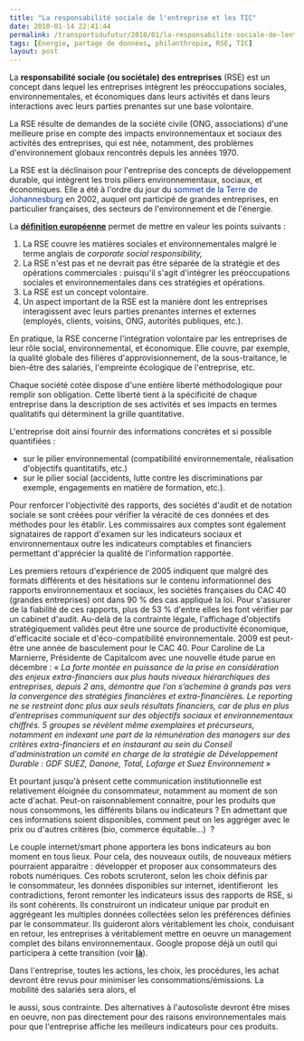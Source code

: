 ```yaml
---
title: "La responsabilité sociale de l'entreprise et les TIC"
date: 2010-01-14 22:41:44
permalink: /transportsdufutur/2010/01/la-responsabilite-sociale-de-lentreprise-et-les-tic.html
tags: [Energie, partage de données, philanthropie, RSE, TIC]
layout: post
---
```


<p>La <strong>responsabilité sociale (ou sociétale) des entreprises</strong> (RSE) est un concept dans lequel les entreprises intègrent les <span>préoccupations sociales, environnementales, et <span>économiques</span> dans leurs activités et dans leurs <span>interactions</span> avec leurs <span>parties prenantes</span> sur une base volontaire.</span></p> <p><span>La RSE résulte de demandes de la <span><span>société civile</span> (<span>ONG</span>, <span>associations</span>)</span> d'une meilleure prise en compte des impacts environnementaux et sociaux des activités des entreprises, qui est née, notamment, des problèmes <span>d'<span>environnement</span></span> globaux rencontrés depuis les <span>années 1970</span>.</span></p> <p><span>La RSE est la déclinaison pour l'entreprise des concepts de <span>développement durable</span>, qui intègrent les trois piliers <span>environnementaux</span>, sociaux, et économiques. Elle a été à l'ordre du jour du <font color="#002bb8"><span>sommet</span> <span>de la Terre de Johannesburg</span></font> en <span>2002</span>, auquel ont participé de grandes entreprises, en particulier françaises, des secteurs de <span>l'<span>environnement</span></span> et de l'<span><span>énergie</span></span>.</span></p> <p><span>La <strong><span style="text-decoration: underline"><a href="http://ec.europa.eu/enterprise/csr/index_en.htm" target="_blank">définition européenne</a></span></strong> permet de mettre en valeur les</span> points suivants :</p> <ol> <li> <div>La RSE couvre les matières sociales et environnementales malgré le terme anglais de <em>corporate social responsibility,</em></div> <li> <div>La RSE n'est pas et ne devrait pas être séparée de la stratégie et des opérations commerciales : puisqu'il s'agit d'intégrer les préoccupations sociales et environnementales dans ces stratégies et opérations. </div> <li> <div>La RSE est un concept volontaire. </div> <li> <div>Un aspect important de la RSE est la manière dont les entreprises interagissent avec leurs parties prenantes internes et externes (employés, clients, voisins, ONG, autorités publiques, etc.). </div></li> </li> </li> </li> </ol> <p>En pratique, la RSE concerne l'intégration volontaire par les entreprises de leur rôle social, <span>environnemental</span>, et économique. Elle couvre, par exemple, la qualité globale des filières d'approvisionnement, de la sous-traitance, le bien-être des salariés, <span>l'empreinte écologique</span> de l'entreprise, etc.</p> <p>Chaque société cotée dispose d'une entière liberté méthodologique pour remplir son obligation. Cette liberté tient à la spécificité de chaque entreprise dans la description de ses activités et ses impacts en termes qualitatifs qui déterminent la grille quantitative.</p> <p>L'entreprise doit ainsi fournir des informations concrètes et si possible quantifiées :</p> <ul> <li> <div>sur le pilier environnemental (compatibilité environnementale, réalisation d'objectifs quantitatifs, etc.) </div> <li> <div>sur le pilier social (accidents, lutte contre les discriminations par exemple, engagements en matière de formation, etc.). </div></li> </li> </ul> <p>Pour renforcer l'objectivité des rapports, des sociétés d'audit et de notation sociale se sont créées pour vérifier la véracité de ces données et des méthodes pour les établir. Les commissaires aux comptes sont également signataires de rapport d'examen sur les indicateurs sociaux et environnementaux outre les indicateurs comptables et financiers permettant d'apprécier la qualité de l'information rapportée.</p> <p>Les premiers retours d'expérience de 2005 indiquent que malgré des formats différents et des hésitations sur le contenu informationnel des rapports environnementaux et sociaux, les sociétés françaises du CAC 40 (grandes entreprises) ont dans 90 % des cas appliqué la loi. Pour s'assurer de la fiabilité de ces rapports, plus de 53 % d'entre elles les font vérifier par un cabinet d'audit. Au-delà de la contrainte légale, l'affichage d'objectifs stratégiquement validés peut être une source de productivité économique, d'efficacité sociale et d'éco-compatibilité environnementale. 2009 est peut-être une année de basculement pour le CAC 40. Pour Caroline de La Marnierre, Présidente de Capitalcom avec une nouvelle étude parue en décembre : « <em>La forte montée en puissance de la prise en considération des enjeux extra-financiers aux plus hauts niveaux hiérarchiques des entreprises, depuis 2 ans, démontre que l’on s’achemine à grands pas vers la convergence des stratégies financières et extra-financières. Le reporting ne se restreint donc plus aux seuls résultats financiers, car de plus en plus d’entreprises communiquent sur des objectifs sociaux et environnementaux chiffrés. 5 groupes se révèlent même exemplaires et précurseurs, notamment en indexant une part de la rémunération des managers sur des critères extra-financiers et en instaurant au sein du Conseil d'administration un comité en charge de la stratégie de Développement Durable : GDF SUEZ, Danone, Total, Lafarge et Suez Environnement</em> »</p> <p>Et pourtant jusqu'à présent cette communication institutionnelle est relativement éloignée du consommateur, notamment au moment de son acte d'achat. Peut-on raisonnablement connaitre, pour les produits que nous consommons, les différents bilans ou indicateurs ? En admettant que ces informations soient disponibles, comment peut on les aggréger avec le prix ou d'autres critères (bio, commerce équitable...)  ?</p> <p>Le couple internet/smart phone apportera les bons indicateurs au bon moment en tous lieux. Pour cela, des nouveaux outils, de nouveaux métiers pourraient apparaitre : développer et proposer aux consommateurs des robots numériques. Ces robots scruteront, selon les choix définis par le consommateur, les données disponibles sur internet, identifieront  les contradictions, feront remonter les indicateurs issus des rapports de RSE, si ils sont cohérents. Ils construiront un indicateur unique par produit en aggrégeant les multiples données collectées selon les préférences définies par le consommateur. Ils guideront alors véritablement les choix, conduisant en retour, les entreprises à véritablement mettre en oeuvre un management complet des bilans environnementaux. Google propose déjà un outil qui participera à cette transition (voir <strong><span style="text-decoration: underline"><a href="https://gabrielplassat.github.io/transportsdufutur/2009/12/google-googles-comment-lacte-dachat-pourrait-etre-boulevers.html" target="_blank">là</a></span></strong>).</p> <p>Dans l'entreprise, toutes les actions, les choix, les procédures, les achat devront être revus pour minimiser les consommations/émissions. La mobilité des salariés sera alors, el

le aussi, sous contrainte. Des alternatives à l'autosoliste devront être mises en oeuvre, non pas directement pour des raisons environnementales mais pour que l'entreprise affiche les meilleurs indicateurs pour ces produits.</p>

